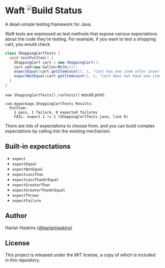 # Waft ![Build Status](https://travis-ci.org/harlanhaskins/Waft.svg?branch=master)
A dead-simple testing framework for Java.

Waft tests are expressed as test methods that expose various expectations
about the code they're testing.
For example, if you want to test a shopping cart, you would check

```java
class ShoppingCartTests {
  void testPutItem() {
    ShoppingCart cart = new ShoppingCart();
    cart.add(new Gallon<Milk>());
    expectEqual(cart.getItemCount(), 1, "cart has one item after insertion");
    expectNotEqual(cart.getItemCount(), 1, "cart does not have one item after insertion");
  }
}
```

`new ShoppingCartTests().runTests()` would print:

```
com.mypackage.ShoppingCartTests Results:
  PutItem:
    1 pass, 1 failure, 0 expected failures
    FAIL: expect 1 != 1 (ShoppingCartTests.java, line 6)
```

There are lots of expectations to choose from, and you can build
complex expectations by calling into the existing mechanism.

## Built-in expectations

- `expect`
- `expectEqual`
- `expectNotEqual`
- `expectLessThan`
- `expectLessThanOrEqual`
- `expectGreaterThan`
- `expectGreaterThanOrEqual`
- `expectThrows`
- `expectFailure`

## Author
Harlan Haskins ([@harlanhaskins](https://github.com/harlanhaskins))

## License
This project is released under the MIT license, a copy of which is included
in this repository.
